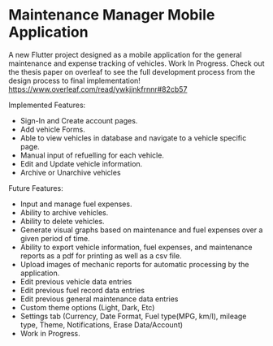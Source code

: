 # Maintenance Manager Mobile Application

A new Flutter project designed as a mobile application for the general maintenance and expense tracking of vehicles. Work In Progress.
Check out the thesis paper on overleaf to see the full development process from the design process to final implementation!
https://www.overleaf.com/read/ywkjjnkfrnnr#82cb57


Implemented Features:
- Sign-In and Create account pages.
- Add vehicle Forms.
- Able to view vehicles in database and navigate to a vehicle specific page.
- Manual input of refuelling for each vehicle.
- Edit and Update vehicle information.
- Archive or Unarchive vehicles
  
Future Features:
- Input and manage fuel expenses.
- Ability to archive vehicles.
- Ability to delete vehicles.
- Generate visual graphs based on maintenance and fuel expenses over a given period of time.
- Ability to export vehicle information, fuel expenses, and maintenance reports as a pdf for printing as well as a csv file.
- Upload images of mechanic reports for automatic processing by the application.
- Edit previous vehicle data entries
- Edit previous fuel record data entries
- Edit previous general maintenance data entries
- Custom theme options (Light, Dark, Etc)
- Settings tab (Currency, Date Format, Fuel type(MPG, km/l), mileage type, Theme, Notifications, Erase Data/Account)
- Work in Progress.
